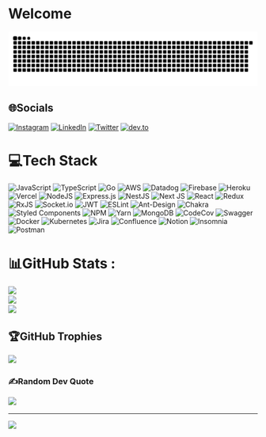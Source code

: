 # Welcome

![Snake animation](https://github.com/vitordelfino/vitordelfino/blob/output/github-contribution-grid-snake.svg)

[comment]: ![](https://i.imgur.com/TaTyAuY.png)



## 🌐Socials
[![Instagram](https://img.shields.io/badge/Instagram-%23E4405F.svg?logo=Instagram&logoColor=white)](https://instagram.com/vitordelfino) [![LinkedIn](https://img.shields.io/badge/LinkedIn-%230077B5.svg?logo=linkedin&logoColor=white)](https://linkedin.com/in/vitor-delfino) [![Twitter](https://img.shields.io/badge/Twitter-%231DA1F2.svg?logo=Twitter&logoColor=white)](https://twitter.com/vitordelfino95) 
[![dev.to](https://img.shields.io/badge/dev.to-0A0A0A?style=for-the-badge&logo=dev.to&logoColor=white)](https://dev.to/vitordelfino)


<!-- <a href="https://app.daily.dev/vitordelfino">
    <img src="https://github.com/vitordelfino/vitordelfino/blob/master/devcard.svg" width="400" alt="Vitor Silva Delfino's Dev Card"/>
  </a>
 -->

# 💻Tech Stack
![JavaScript](https://img.shields.io/badge/javascript-%23323330.svg?style=flat&logo=javascript&logoColor=%23F7DF1E) ![TypeScript](https://img.shields.io/badge/typescript-%23007ACC.svg?style=flat&logo=typescript&logoColor=white) ![Go](https://img.shields.io/badge/go-%2300ADD8.svg?style=flat&logo=go&logoColor=white) ![AWS](https://img.shields.io/badge/AWS-%23FF9900.svg?style=flat&logo=amazon-aws&logoColor=white) ![Datadog](https://img.shields.io/badge/datadog-%23632CA6.svg?style=flat&logo=datadog&logoColor=white) ![Firebase](https://img.shields.io/badge/firebase-%23039BE5.svg?style=flat&logo=firebase) ![Heroku](https://img.shields.io/badge/heroku-%23430098.svg?style=flat&logo=heroku&logoColor=white) ![Vercel](https://img.shields.io/badge/vercel-%23000000.svg?style=flat&logo=vercel&logoColor=white) ![NodeJS](https://img.shields.io/badge/node.js-6DA55F?style=flat&logo=node.js&logoColor=white) ![Express.js](https://img.shields.io/badge/express.js-%23404d59.svg?style=flat&logo=express&logoColor=%2361DAFB) ![NestJS](https://img.shields.io/badge/nestjs-%23E0234E.svg?style=flat&logo=nestjs&logoColor=white) ![Next JS](https://img.shields.io/badge/Next-black?style=flat&logo=next.js&logoColor=white) ![React](https://img.shields.io/badge/react-%2320232a.svg?style=flat&logo=react&logoColor=%2361DAFB) ![Redux](https://img.shields.io/badge/redux-%23593d88.svg?style=flat&logo=redux&logoColor=white) ![RxJS](https://img.shields.io/badge/rxjs-%23B7178C.svg?style=flat&logo=reactivex&logoColor=white) ![Socket.io](https://img.shields.io/badge/Socket.io-black?style=flat&logo=socket.io&badgeColor=010101) ![JWT](https://img.shields.io/badge/JWT-black?style=flat&logo=JSON%20web%20tokens) ![ESLint](https://img.shields.io/badge/ESLint-4B3263?style=flat&logo=eslint&logoColor=white)
![Ant-Design](https://img.shields.io/badge/-AntDesign-%230170FE?style=flat&logo=ant-design&logoColor=white) ![Chakra](https://img.shields.io/badge/chakra-%234ED1C5.svg?style=flat&logo=chakraui&logoColor=white)  ![Styled Components](https://img.shields.io/badge/styled--components-DB7093?style=flat&logo=styled-components&logoColor=white) ![NPM](https://img.shields.io/badge/NPM-%23000000.svg?style=flat&logo=npm&logoColor=white)     ![Yarn](https://img.shields.io/badge/yarn-%232C8EBB.svg?style=flat&logo=yarn&logoColor=white) ![MongoDB](https://img.shields.io/badge/MongoDB-%234ea94b.svg?style=flat&logo=mongodb&logoColor=white) ![CodeCov](https://img.shields.io/badge/codecov-%23ff0077.svg?style=flat&logo=codecov&logoColor=white)  ![Swagger](https://img.shields.io/badge/-Swagger-%23Clojure?style=flat&logo=swagger&logoColor=white)   ![Docker](https://img.shields.io/badge/docker-%230db7ed.svg?style=flat&logo=docker&logoColor=white) ![Kubernetes](https://img.shields.io/badge/kubernetes-%23326ce5.svg?style=flat&logo=kubernetes&logoColor=white)  ![Jira](https://img.shields.io/badge/jira-%230A0FFF.svg?style=flat&logo=jira&logoColor=white) ![Confluence](https://img.shields.io/badge/confluence-%23172BF4.svg?style=flat&logo=confluence&logoColor=white) ![Notion](https://img.shields.io/badge/Notion-%23000000.svg?style=flat&logo=notion&logoColor=white)  ![Insomnia](https://img.shields.io/badge/Insomnia-black?style=flat&logo=insomnia&logoColor=5849BE) ![Postman](https://img.shields.io/badge/Postman-FF6C37?style=flat&logo=postman&logoColor=white) 

# 📊GitHub Stats :
![](https://github-readme-stats.vercel.app/api?username=vitordelfino&theme=dracula&hide_border=true&include_all_commits=false&count_private=true)<br/>
![](https://github-readme-streak-stats.herokuapp.com/?user=vitordelfino&theme=dracula&hide_border=true)<br/>
![](https://github-readme-stats.vercel.app/api/top-langs/?username=vitordelfino&theme=dracula&hide_border=true&include_all_commits=false&count_private=true&layout=compact)

## 🏆GitHub Trophies
![](https://github-profile-trophy.vercel.app/?username=vitordelfino&theme=dracula&no-frame=true&no-bg=false&margin-w=4)

### ✍️Random Dev Quote
![](https://quotes-github-readme.vercel.app/api?type=horizontal&theme=dark)

---
![](https://komarev.com/ghpvc/?username=vitordelfino&label=Visitors+Count&color=brightgreen)

<!-- [![](https://visitcount.itsvg.in/api?id=vitordelfino&icon=5&color=6)](https://visitcount.itsvg.in) -->

